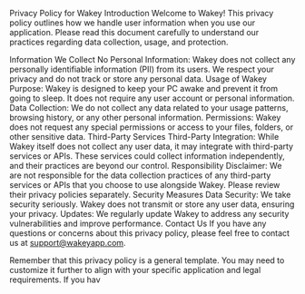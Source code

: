 
Privacy Policy for Wakey
Introduction
Welcome to Wakey! This privacy policy outlines how we handle user information when you use our application. Please read this document carefully to understand our practices regarding data collection, usage, and protection.

Information We Collect
No Personal Information: Wakey does not collect any personally identifiable information (PII) from its users. We respect your privacy and do not track or store any personal data.
Usage of Wakey
Purpose: Wakey is designed to keep your PC awake and prevent it from going to sleep. It does not require any user account or personal information.
Data Collection: We do not collect any data related to your usage patterns, browsing history, or any other personal information.
Permissions: Wakey does not request any special permissions or access to your files, folders, or other sensitive data.
Third-Party Services
Third-Party Integration: While Wakey itself does not collect any user data, it may integrate with third-party services or APIs. These services could collect information independently, and their practices are beyond our control.
Responsibility Disclaimer: We are not responsible for the data collection practices of any third-party services or APIs that you choose to use alongside Wakey. Please review their privacy policies separately.
Security Measures
Data Security: We take security seriously. Wakey does not transmit or store any user data, ensuring your privacy.
Updates: We regularly update Wakey to address any security vulnerabilities and improve performance.
Contact Us
If you have any questions or concerns about this privacy policy, please feel free to contact us at support@wakeyapp.com.

Remember that this privacy policy is a general template. You may need to customize it further to align with your specific application and legal requirements. If you hav
